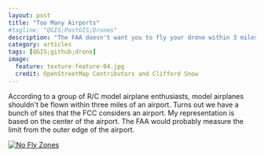 ```yaml
---
layout: post
title: "Too Many Airports"
#tagline: "QGIS;PostGIS;Drones"
description: "The FAA doesn't want you to fly your drone within 3 miles of an airport"
category: articles
tags: [QGIS;github;drone]
image:
  feature: texture-feature-04.jpg
  credit: OpenStreetMap Contributors and Clifford Snow
---
```


According to a group of R/C model airplane enthusiasts, model airplanes shouldn't be flown within three miles of an airport. Turns out
we have a bunch of sites that the FCC considers an airport. My representation is based on the center of the airport. The FAA would probably measure the limit from the outer edge of the airport.

<a href="https://gist.github.com/cliffordsnow/7d3a514f164f17b50fa7">![No Fly Zones]({{site_url}}/assets/noflyzone.png)




